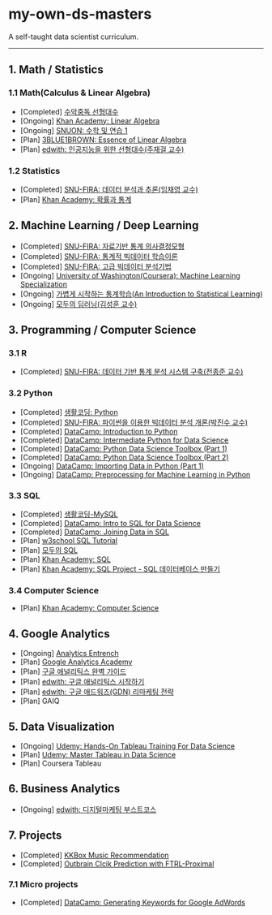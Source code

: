 ﻿# my-own-ds-masters
A self-taught data scientist curriculum.

---
## 1. Math / Statistics

### 1.1 Math(Calculus & Linear Algebra)
- [Completed] [수악중독 선형대수](https://github.com/rakkoon23/my-own-ds-master/tree/master/1.%20Math_and_Statistics/1.1%20Math/%EC%88%98%EC%95%85%EC%A4%91%EB%8F%85_%EC%84%A0%ED%98%95%EB%8C%80%EC%88%98)
- [Ongoing] [Khan Academy: Linear Algebra](https://ko.khanacademy.org/math/linear-algebra)
- [Ongoing] [SNUON: 수학 및 연습 1](https://github.com/rakkoon23/my-own-ds-master/tree/master/1.%20Math_and_Statistics/1.1%20Math/01_Calculus/01_%EC%88%98%ED%95%99%20%EB%B0%8F%20%EC%97%B0%EC%8A%B51)
- [Plan] [3BLUE1BROWN: Essence of Linear Algebra](https://www.youtube.com/watch?v=fNk_zzaMoSs&list=PLZHQObOWTQDPD3MizzM2xVFitgF8hE_ab)
- [Plan] [edwith: 인공지능을 위한 선형대수(주재걸 교수)](https://www.edwith.org/linearalgebra4ai)

### 1.2 Statistics
- [Completed] [SNU-FIRA: 데이터 분석과 추론(임채영 교수)](http://bdi.snu.ac.kr/academy/?page_id=1413)
- [Plan] [Khan Academy: 확률과 통계](https://ko.khanacademy.org/math/statistics-probability)

## 2. Machine Learning / Deep Learning
- [Completed] [SNU-FIRA: 자료기반 통계 의사결정모형](http://bdi.snu.ac.kr/academy/?page_id=1413)
- [Completed] [SNU-FIRA: 통계적 빅데이터 학습이론](http://bdi.snu.ac.kr/academy/?page_id=1413)
- [Completed] [SNU-FIRA: 고급 빅데이터 분석기법](http://bdi.snu.ac.kr/academy/?page_id=1413)
- [Ongoing] [University of Washington(Coursera): Machine Learning Specialization](https://github.com/rakkoon23/my-own-ds-master/tree/master/2.%20Machine%20Learning_and_Deep%20Learning/%5BCoursera%5D%20University%20of%20Washington_Machine%20Learning%20Specialization)
- [Ongoing] [가볍게 시작하는 통계학습(An Introduction to Statistical Learning)](https://www.aladin.co.kr/shop/wproduct.aspx?ItemId=81859233)
- [Ongoing] [모두의 딥러닝(김성훈 교수)](https://www.youtube.com/watch?v=BS6O0zOGX4E&list=PLlMkM4tgfjnLSOjrEJN31gZATbcj_MpUm)

## 3. Programming / Computer Science

### 3.1 R
- [Completed] [SNU-FIRA: 데이터 기반 통계 분석 시스템 구축(전종준 교수)](http://bdi.snu.ac.kr/academy/?page_id=1413)

### 3.2 Python
- [Completed] [생활코딩: Python](https://github.com/rakkoon23/my-own-ds-master/tree/master/3.%20Programming/3.2%20Python/%EC%83%9D%ED%99%9C%EC%BD%94%EB%94%A9_Python)
- [Completed] [SNU-FIRA: 파이썬을 이용한 빅데이터 분석 개론(박진수 교수)](http://bdi.snu.ac.kr/academy/?page_id=1413)
- [Completed] [DataCamp: Introduction to Python](https://github.com/rakkoon23/my-own-ds-master/tree/master/3.%20Programming/3.2%20Python/Datacamp/Introduction%20to%20Python)
- [Completed] [DataCamp: Intermediate Python for Data Science](https://github.com/rakkoon23/my-own-ds-master/tree/master/3.%20Programming/3.2%20Python/Datacamp/Intermediate%20Python%20for%20Data%20Science)
- [Completed] [DataCamp: Python Data Science Toolbox (Part 1)](https://github.com/rakkoon23/my-own-ds-master/tree/master/3.%20Programming/3.2%20Python/Datacamp/03_Python%20Data%20Science%20Toolbox%20(Part%201))
- [Completed] [DataCamp: Python Data Science Toolbox (Part 2)](https://github.com/rakkoon23/my-own-ds-master/tree/master/3.%20Programming/3.2%20Python/Datacamp/04_Python%20Data%20Science%20Toolbox%20(Part%202))
- [Ongoing] [DataCamp: Importing Data in Python (Part 1)](https://github.com/rakkoon23/my-own-ds-master/tree/master/3.%20Programming/3.2%20Python/Datacamp/05_Importing%20Data%20in%20Python%20(Part%201))
- [Ongoing] [DataCamp: Preprocessing for Machine Learning in Python](https://github.com/rakkoon23/my-own-ds-master/tree/master/3.%20Programming/3.2%20Python/Datacamp/Preprocessing%20for%20Machine%20Learning%20in%20Python)

### 3.3 SQL
- [Completed] [생활코딩-MySQL](https://www.youtube.com/watch?v=h_XDmyz--0w&list=PLuHgQVnccGMCgrP_9HL3dAcvdt8qOZxjW)
- [Completed] [DataCamp: Intro to SQL for Data Science](https://www.datacamp.com/courses/intro-to-sql-for-data-science)
- [Completed] [DataCamp: Joining Data in SQL](https://github.com/rakkoon23/my-own-ds-master/tree/master/3.%20Programming/3.3%20SQL/Joining%20Data%20in%20SQL)
- [Plan] [w3school SQL Tutorial](https://www.w3schools.com/sql/default.asp)
- [Plan] [모두의 SQL](https://thebook.io/006977/)
- [Plan] [Khan Academy: SQL](https://ko.khanacademy.org/computing/computer-programming/sql)
- [Plan] [Khan Academy: SQL Project - SQL 데이터베이스 만들기](https://ko.khanacademy.org/computing/hour-of-code/hour-of-sql)

### 3.4 Computer Science
- [Plan] [Khan Academy: Computer Science](https://ko.khanacademy.org/computing/computer-science)

## 4. Google Analytics
- [Ongoing] [Analytics Entrench](https://www.youtube.com/channel/UC0UbS-PnwdYS6AdVch6qXfQ/videos)
- [Plan] [Google Analytics Academy](https://analytics.google.com/analytics/academy/)
- [Plan] [구글 애널리틱스 완벽 가이드](https://www.aladin.co.kr/shop/wproduct.aspx?ItemId=125475962)
- [Plan] [edwith: 구글 애널리틱스 시작하기](https://www.edwith.org/pinetreeopenclass-ga-start/joinLectures/11088)
- [Plan] [edwith: 구글 애드워즈(GDN) 리마케팅 전략](https://www.edwith.org/google-adwords/joinLectures/11163)
- [Plan] GAIQ

## 5. Data Visualization
- [Ongoing] [Udemy: Hands-On Tableau Training For Data Science](https://www.udemy.com/tableau10/)
- [Plan] [Udemy: Master Tableau in Data Science](https://www.udemy.com/tableau10-advanced/)
- [Plan] Coursera Tableau

## 6. Business Analytics
- [Ongoing] [edwith: 디지털마케팅 부스트코스](https://www.edwith.org/boostcourse-digitalmarketing)

## 7. Projects
- [Completed] [KKBox Music Recommendation](https://github.com/rakkoon23/SNU_FIRA_BA_2018/tree/master/Q3/%EA%B3%A0%EA%B8%89%20%EB%B9%85%EB%8D%B0%EC%9D%B4%ED%84%B0%20%EB%B6%84%EC%84%9D/Team%20Project)
- [Completed] [Outbrain Clcik Prediction with FTRL-Proximal](https://github.com/line-capstone)

### 7.1 Micro projects
- [Completed] [DataCamp: Generating Keywords for Google AdWords](https://www.datacamp.com/projects/400)